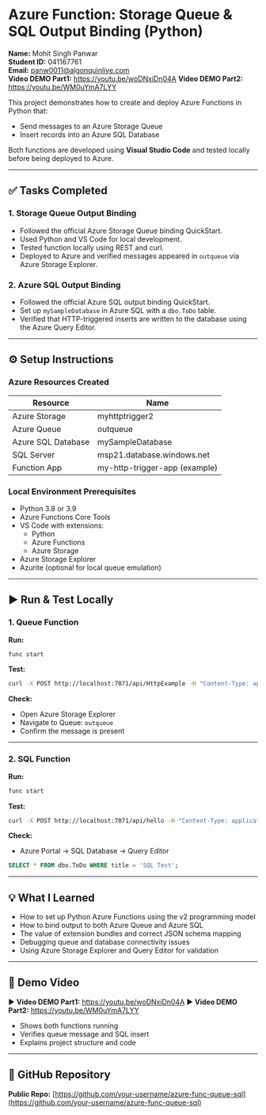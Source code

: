 # Azure Function: Storage Queue & SQL Output Binding (Python)

**Name:** Mohit Singh Panwar  
**Student ID:** 041167761  
**Email:** panw0011@algonquinlive.com  
**Video DEMO Part1:** https://youtu.be/woDNxiDn04A
**Video DEMO Part2:** https://youtu.be/WM0uYmA7LYY


This project demonstrates how to create and deploy Azure Functions in Python that:

- Send messages to an Azure Storage Queue
- Insert records into an Azure SQL Database

Both functions are developed using **Visual Studio Code** and tested locally before being deployed to Azure.

---

## ✅ Tasks Completed

### 1. Storage Queue Output Binding

- Followed the official Azure Storage Queue binding QuickStart.
- Used Python and VS Code for local development.
- Tested function locally using REST and curl.
- Deployed to Azure and verified messages appeared in `outqueue` via Azure Storage Explorer.

### 2. Azure SQL Output Binding

- Followed the official Azure SQL output binding QuickStart.
- Set up `mySampleDatabase` in Azure SQL with a `dbo.ToDo` table.
- Verified that HTTP-triggered inserts are written to the database using the Azure Query Editor.

---

## ⚙️ Setup Instructions

### Azure Resources Created

| Resource           | Name               |
|--------------------|--------------------|
| Azure Storage      | myhttptrigger2     |
| Azure Queue        | outqueue           |
| Azure SQL Database | mySampleDatabase   |
| SQL Server         | msp21.database.windows.net |
| Function App       | my-http-trigger-app (example) |

### Local Environment Prerequisites

- Python 3.8 or 3.9
- Azure Functions Core Tools
- VS Code with extensions:
  - Python
  - Azure Functions
  - Azure Storage
- Azure Storage Explorer
- Azurite (optional for local queue emulation)

---

## ▶️ Run & Test Locally

### 1. Queue Function

**Run:**

```bash
func start
```

**Test:**

```bash
curl -X POST http://localhost:7071/api/HttpExample -H "Content-Type: application/json" -d '{"name": "Azure"}'
```

**Check:**

- Open Azure Storage Explorer
- Navigate to Queue: `outqueue`
- Confirm the message is present

---

### 2. SQL Function

**Run:**

```bash
func start
```

**Test:**

```bash
curl -X POST http://localhost:7071/api/hello -H "Content-Type: application/json" -d '{"name": "SQL Test"}'
```

**Check:**

- Azure Portal → SQL Database → Query Editor

```sql
SELECT * FROM dbo.ToDo WHERE title = 'SQL Test';
```

---

## 💡 What I Learned

- How to set up Python Azure Functions using the v2 programming model
- How to bind output to both Azure Queue and Azure SQL
- The value of extension bundles and correct JSON schema mapping
- Debugging queue and database connectivity issues
- Using Azure Storage Explorer and Query Editor for validation

---

## 🎥 Demo Video

▶️ **Video DEMO Part1:** https://youtu.be/woDNxiDn04A
▶️ **Video DEMO Part2:** https://youtu.be/WM0uYmA7LYY 

- Shows both functions running
- Verifies queue message and SQL insert
- Explains project structure and code

---

## 🔗 GitHub Repository

**Public Repo:** [https://github.com/your-username/azure-func-queue-sql](https://github.com/your-username/azure-func-queue-sql)





